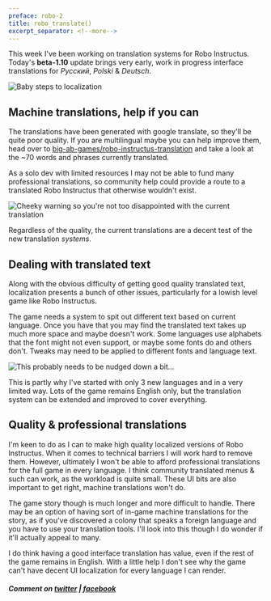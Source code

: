 ```yaml
---
preface: robo-2
title: robo_translate()
excerpt_separator: <!--more-->
---
```


This week I've been working on translation systems for Robo Instructus. Today's **beta-1.10** update brings very early, work in progress interface translations for _Русский_, _Polski_ & _Deutsch_.

![](https://user-images.githubusercontent.com/2331607/57151015-c3a80a00-6dc7-11e9-8f81-a5503659e6e0.jpg "Baby steps to localization")
<!--more-->

## Machine translations, help if you can
The translations have been generated with google translate, so they'll be quite poor quality. If you are multilingual maybe you can help improve them, head over to [big-ab-games/robo-instructus-translation](https://github.com/big-ab-games/robo-instructus-translation) and take a look at the ~70 words and phrases currently translated.

As a solo dev with limited resources I may not be able to fund many professional translations, so community help could provide a route to a translated Robo Instructus that otherwise wouldn't exist.

![](https://user-images.githubusercontent.com/2331607/57151036-d3bfe980-6dc7-11e9-9615-191429502853.jpg "Cheeky warning so you're not too disappointed with the current translation")

Regardless of the quality, the current translations are a decent test of the new translation _systems_.

## Dealing with translated text
Along with the obvious difficulty of getting good quality translated text, localization presents a bunch of other issues, particularly for a lowish level game like Robo Instructus.

The game needs a system to spit out different text based on current language. Once you have that you may find the translated text takes up much more space and maybe doesn't work. Some languages use alphabets that the font might not even support, or maybe some fonts do and others don't. Tweaks may need to be applied to different fonts and language text.

![](https://user-images.githubusercontent.com/2331607/57151057-e5a18c80-6dc7-11e9-92c1-e8d1de5264b6.jpg "This probably needs to be nudged down a bit...")

This is partly why I've started with only 3 new languages and in a very limited way. Lots of the game remains English only, but the translation system can be extended and improved to cover everything.

## Quality & professional translations
I'm keen to do as I can to make high quality localized versions of Robo Instructus. When it comes to technical barriers I will work hard to remove them. However, ultimately I won't be able to afford professional translations for the full game in every language. I think community translated menus & such can work, as the workload is quite small. These UI bits are also important to get right, machine translations won't do.

The game story though is much longer and more difficult to handle. There may be an option of having sort of in-game machine translations for the story, as if you've discovered a colony that speaks a foreign language and you have to use your translation tools. I'll look into this though I do wonder if it'll actually appeal to many.

I do think having a good interface translation has value, even if the rest of the game remains in English. With a little help I don't see why the game can't have decent UI localization for every language I can render.

##### Comment on [twitter](https://twitter.com/bigabgames/status/1124371905249710085) | [facebook](https://www.facebook.com/bigabgames/posts/2421686491252057)
